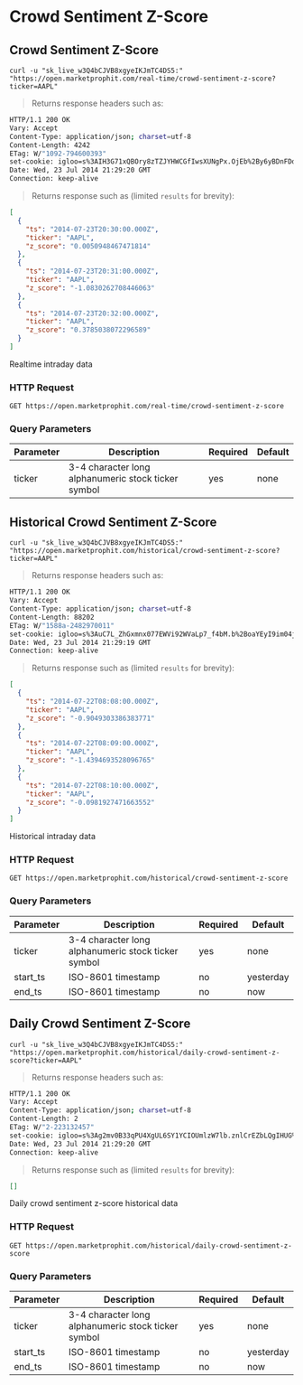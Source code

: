 
# Crowd Sentiment Z-Score


## Crowd Sentiment Z-Score

```shell
curl -u "sk_live_w3Q4bCJVB8xgyeIKJmTC4DS5:" "https://open.marketprophit.com/real-time/crowd-sentiment-z-score?ticker=AAPL"
```

> Returns response headers such as:

```bash
HTTP/1.1 200 OK
Vary: Accept
Content-Type: application/json; charset=utf-8
Content-Length: 4242
ETag: W/"1092-794600393"
set-cookie: igloo=s%3AIH3G71xQBOry8zTZJYHWCGfIwsXUNgPx.OjEb%2By6yBDnFDdavCkwstXpnNZ4D4cjfdpwivWv9ARg; Path=/; Expires=Thu, 24 Jul 2014 21:29:20 GMT; HttpOnly
Date: Wed, 23 Jul 2014 21:29:20 GMT
Connection: keep-alive


```

> Returns response such as (limited `results` for brevity):

```json
[
  {
    "ts": "2014-07-23T20:30:00.000Z",
    "ticker": "AAPL",
    "z_score": "0.0050948467471814"
  },
  {
    "ts": "2014-07-23T20:31:00.000Z",
    "ticker": "AAPL",
    "z_score": "-1.0830262708446063"
  },
  {
    "ts": "2014-07-23T20:32:00.000Z",
    "ticker": "AAPL",
    "z_score": "0.3785038072296589"
  }
]
```

Realtime intraday data

### HTTP Request

`GET https://open.marketprophit.com/real-time/crowd-sentiment-z-score`

### Query Parameters

Parameter | Description | Required | Default
--------- | ----------- | -------- | -------
ticker | 3-4 character long alphanumeric stock ticker symbol | yes | none



## Historical Crowd Sentiment Z-Score

```shell
curl -u "sk_live_w3Q4bCJVB8xgyeIKJmTC4DS5:" "https://open.marketprophit.com/historical/crowd-sentiment-z-score?ticker=AAPL"
```

> Returns response headers such as:

```bash
HTTP/1.1 200 OK
Vary: Accept
Content-Type: application/json; charset=utf-8
Content-Length: 88202
ETag: W/"1588a-2482970011"
set-cookie: igloo=s%3AuC7L_ZhGxmnx077EWVi92WVaLp7_f4bM.b%2BoaYEyI9im04jByoR6ISbjIZ4znKfUBja41d%2FHSVzk; Path=/; Expires=Thu, 24 Jul 2014 21:29:19 GMT; HttpOnly
Date: Wed, 23 Jul 2014 21:29:19 GMT
Connection: keep-alive


```

> Returns response such as (limited `results` for brevity):

```json
[
  {
    "ts": "2014-07-22T08:08:00.000Z",
    "ticker": "AAPL",
    "z_score": "-0.9049303386383771"
  },
  {
    "ts": "2014-07-22T08:09:00.000Z",
    "ticker": "AAPL",
    "z_score": "-1.4394693528096765"
  },
  {
    "ts": "2014-07-22T08:10:00.000Z",
    "ticker": "AAPL",
    "z_score": "-0.0981927471663552"
  }
]
```

Historical intraday data

### HTTP Request

`GET https://open.marketprophit.com/historical/crowd-sentiment-z-score`

### Query Parameters

Parameter | Description | Required | Default
--------- | ----------- | -------- | -------
ticker | 3-4 character long alphanumeric stock ticker symbol | yes | none
start_ts | ISO-8601 timestamp | no | yesterday
end_ts | ISO-8601 timestamp | no | now


## Daily Crowd Sentiment Z-Score

```shell
curl -u "sk_live_w3Q4bCJVB8xgyeIKJmTC4DS5:" "https://open.marketprophit.com/historical/daily-crowd-sentiment-z-score?ticker=AAPL"
```

> Returns response headers such as:

```bash
HTTP/1.1 200 OK
Vary: Accept
Content-Type: application/json; charset=utf-8
Content-Length: 2
ETag: W/"2-223132457"
set-cookie: igloo=s%3Ag2mv0B33qPU4XgUL6SY1YCIOUmlzW7lb.znlCrEZbLQgIHUG%2BvOZDdOg4aZ5SxyNK%2FXNNoWRi%2FsA; Path=/; Expires=Thu, 24 Jul 2014 21:29:20 GMT; HttpOnly
Date: Wed, 23 Jul 2014 21:29:20 GMT
Connection: keep-alive


```

> Returns response such as (limited `results` for brevity):

```json
[]
```

Daily crowd sentiment z-score historical data

### HTTP Request

`GET https://open.marketprophit.com/historical/daily-crowd-sentiment-z-score`

### Query Parameters

Parameter | Description | Required | Default
--------- | ----------- | -------- | -------
ticker | 3-4 character long alphanumeric stock ticker symbol | yes | none
start_ts | ISO-8601 timestamp | no | yesterday
end_ts | ISO-8601 timestamp | no | now
